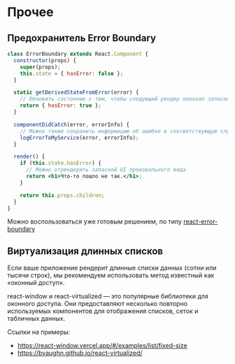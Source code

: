 # Прочее

## Предохранитель Error Boundary

```jsx
class ErrorBoundary extends React.Component {
  constructor(props) {
    super(props);
    this.state = { hasError: false };
  }

  static getDerivedStateFromError(error) {
    // Обновить состояние с тем, чтобы следующий рендер показал запасной UI.
    return { hasError: true };
  }

  componentDidCatch(error, errorInfo) {
    // Можно также сохранить информацию об ошибке в соответствующую службу журнала ошибок
    logErrorToMyService(error, errorInfo);
  }

  render() {
    if (this.state.hasError) {
      // Можно отрендерить запасной UI произвольного вида
      return <h1>Что-то пошло не так.</h1>;
    }

    return this.props.children;
  }
}
```

Можно воспользоваться уже готовым решением, по типу [react-error-boundary](https://www.npmjs.com/package/react-error-boundary)

## Виртуализация длинных списков

Если ваше приложение рендерит длинные списки данных (сотни или тысячи строк),
мы рекомендуем использовать метод известный как «оконный доступ».

react-window и react-virtualized — это популярные библиотеки для оконного доступа.
Они предоставляют несколько повторно используемых компонентов для отображения списков, сеток и табличных данных.

Ссылки на примеры:

- <https://react-window.vercel.app/#/examples/list/fixed-size>
- <https://bvaughn.github.io/react-virtualized/>
